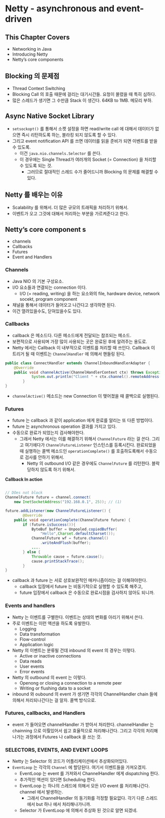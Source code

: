 # Netty - asynchronous and event-driven

## This Chapter Covers

- Networking in Java
- Introducing Netty
- Netty’s core components

## Blocking 의 문제점

- Thread Context Switching
- Blocking Call 의 호출 때문에 걸리는 대기시간들. 요청이 몰렸을 때 특히 심하다.
- 많은 스레드가 생기면 그 수만큼 Stack 이 생긴다. 64KB to 1MB. 메모리 부하.

## Async Native Socket Library

- `setsockopt()` 를 통해서 소켓 설정을 하면 read/write call 에 대해서 데이터가 없으면 즉시 리턴하도록 하는, 블라킹 되지 않도록 할 수 있다.
- 그리고 event notification API 를 쓰면 데이터를 읽을 준비가 되면 이벤트를 받을 수 있도록.
    - 이건 `java.nio.channels.Selector` 를 쓴다.
    - 이 경우에는 Single Thread가 여러개의 Socket (= Connection) 을 처리할 수 있도록 되는 것.
        - 그러므로 절대적인 스레드 수가 줄어드니까 Blocking 의 문제를 해결할 수 있다.

## Netty 를 배우는 이유

- Scalability 를 위해서. 더 많은 규모의 트래픽을 처리하기 위해서.
- 이벤트가 오고 그것에 대해서 처리하는 부분을 가르켜준다고 한다.

## Netty’s core component s

- channels
- Callbacks
- Futures
- Event and Handlers

### Channels

- Java NIO 의 기본 구성요소.
- I/O 요소들과 연결되는 connection 이다.
    - I/O (= reading, writing) 을 하는 요소와의 file, hardware device, network socekt, program component
- 채널을 통해서 데이터가 들어오고 나간다고 생각하면 된다.
- 이건 열려있을수도, 닫혀있을수도 있다.

### Callbacks

- callback 은 메소드다. 다른 메소드에게 전달되는 참조되는 메소드.
- 보편적으로 사용되며 가장 많이 사용되는 곳은 완료된 후에 알려주는 용도로.
- Netty 에서는 Callback 이 내부적으로 이벤트를 처리할 때 쓰인다. Callback 이 트리거 될 때 이벤트는 `ChannelHandler` 에 의해서 핸들링 된다.

```java
public class ConnectHandler extends ChannelInboundHandlerAdapter {
    @Override
    public void channelActive(ChannelHandlerContext ctx) throws Exception {
		    System.out.println("Client " + ctx.channel().remoteAddress() + " connected");
		}
}
```

- `channelActive()` 메소드는 new Connection 이 맺어졌을 때 콜백으로 실행된다.

### Futures

- future 는 callback 과 같이 application 에게 완료를 알리는 또 다른 방법이다.
- future 는 asynchronous operation 결과를 가지고 있다.
- 수동으로 완료가 되었는지 검사해야한다.
    - 그래서 Netty 에서는 이를 해결하기 위해서 `ChannelFuture` 라는 걸 쓴다. 그리고 여기에다가 `ChannelFutureListener` 인스턴스를 등록시킨다. 완료되었을 때 실행하는 콜백 메소드인 `operationComplete()` 를 호출하도록해서 수동으로 검사를 안하기 위해서.
        - Netty 의 outbound I/O 같은 경우에도 `ChannelFuture` 를 리턴한다. 블락당하지 않도록 하기 위해서.

**Callback In action**

```java

// DOes not block
ChannelFuture future = channel.connect(
    new InetSocketAddress("192.168.0.1", 25)); // (1)

future.addListener(new ChannelFutureListener() {
		@Override
    public void operationComplete(ChannelFuture future) {
        if (future.isSuccess()){
            ByteBuf buffer = Unpooled.copiedBuffer(
                "Hello",Charset.defaultCharset());
            ChannelFuture wf = future.channel()
                .writeAndFlush(buffer);
            ....
        } else {
            Throwable cause = future.cause();
            cause.printStackTrace();
		} 
} 
```

- callback 과 future 는 서로 상호보완적인 매커니즘이라는 걸 이해햐야한다.
    - callback 입장에서 future 는 비동기적으로 실행할 수 있도록 해주고,
    - future 입장에서 callback 은 수동으로 완료시점을 검사하지 않아도 되니까.

### Events and handlers

- Netty 는 이벤트를 구별한다. 이벤트는 상태의 변화를 아리기 위해서 쓴다.
- 주로 이벤트는 이런 액션을 하도록 유발한다.
    - Logging
    - Data transformation
    - Flow-control
    - Application logic
- Netty 의 이벤트는 분류될 건데 inbound 의 event 의 경우는 이렇다.
    - Active or inactive connections
    - Data reads
    - User events
    - Error events
- Netty 의 outbound 의 event 는 이렇다.
    - Openong or closing a connection to a remote peer
    - Writing or flushing data to a socket
- inbound 와 oubound 의 event 가 생기면 각각의 ChannelHandler chain 들에 의해서 처리되나간다는 걸 알자. 콜백 방식으로.

### Futures, callbacks, and Handlers

- event 가 들어오면 channelHandler 가 받아서 처리한다. channelHandler 는 chainning 으로 이뤚있어서 쉽고 효율적으로 처리해나간다. 그리고 각각의 처리해 나가는 과정에서 Futures 나 callback 을 쓰는 것.

### SELECTORS, EVENTS, AND EVENT LOOPS

- Netty 는 Selector 의 코드가 어플리케이션에서 추상화되어있다.
- `EventLoop` 는 각각의 `Channel` 에 할당된다. 여기서 이벤트들을 가져오겠지.
    - EventLoop 는 event 를 가져와서  ChannelHandler 에게 dispatching 한다.
    - 추가적인 액션이 있다면 Scheduling 한다.
    - EventLoop 는 하나의 스레드에 의해서 모든 I/O event 를 처리해나간다. channel 에서 발생하는.
        - 그래서 ChannelHandler 의 동기화를 걱정할 필요없다. 각기 다른 스레드에서 but 하나 에서 처리해나가니까.
    - Selector 가 EventLoop 에 의해서 추상화 된 것으로 알면 되겠네.
